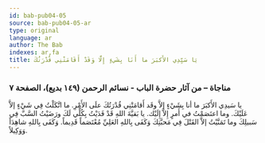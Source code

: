 ```yaml
---
id: bab-pub04-05
source: bab-pub04-05-ar
type: original
language: ar
author: The Bab
indexes: ar,fa
title: يَا سَيِّدِي الأَكبَرَ ما أَنَا بِشَيءٍ إِلَّا وَقَدْ أَقَامَتْنِي قُدْرَتُكَ
---
```

### مناجاة – من آثار حضرة الباب - نسائم الرحمن (۱٤۹ بديع)، الصفحة ۷

يا سَيدِي الأَكبَرَ ما أنا بِشَيْءٍ إلاَّ وقَد أَقامَتْنِي قُدْرَتُكَ علَى الأَمْرِ. ما اتَّكَلْتُ فِي شَيْءٍ إلاَّ عَلَيْكَ. وما اعتَصَمْتُ في أَمرٍ إِلاَّ إِلَيْك. يا بَقيَّةَ اللهِ قَدْ فَدَيْتُ بِكُلِّي لَكَ ورَضَيْتُ السَّبَّ فِي سَبيلِكَ وما تَمَنَّيْتُ إلاَّ القَتْلَ فِي مَحبَّتِكَ وَكَفَى بِاللهِ العَلِيِّ مُعْتَصَماً قَدِيماً. وَكَفَى بِاللهِ شاهِدَاً وَوَكِيلاً.